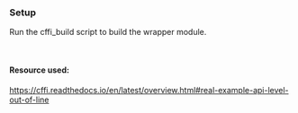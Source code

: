 ### Setup
Run the cffi_build script to build the wrapper module.

<br/>

#### Resource used:
https://cffi.readthedocs.io/en/latest/overview.html#real-example-api-level-out-of-line
